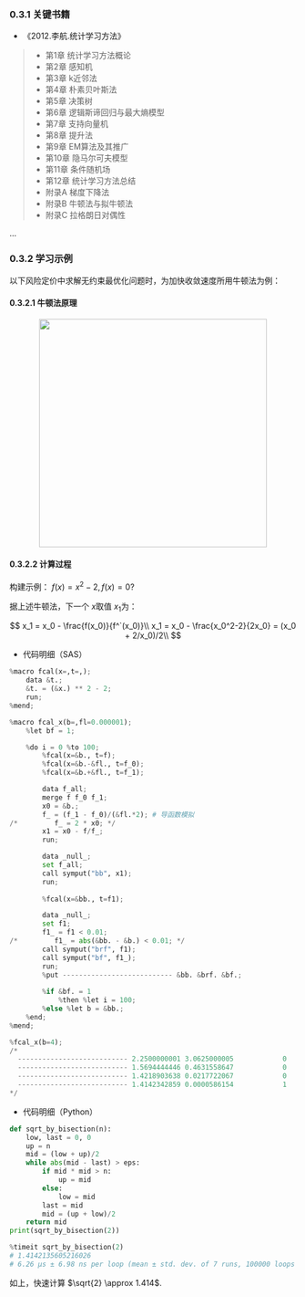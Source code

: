 ### 0.3.1 关键书籍
- 《2012.李航.统计学习方法》
> - 第1章 统计学习方法概论
> - 第2章 感知机
> - 第3章 k近邻法
> - 第4章 朴素贝叶斯法
> - 第5章 决策树
> - 第6章 逻辑斯谛回归与最大熵模型
> - 第7章 支持向量机
> - 第8章 提升法
> - 第9章 EM算法及其推广
> - 第10章 隐马尔可夫模型
> - 第11章 条件随机场
> - 第12章 统计学习方法总结
> - 附录A 梯度下降法
> - 附录B 牛顿法与拟牛顿法
> - 附录C 拉格朗日对偶性
> 
...


### 0.3.2 学习示例
以下风险定价中求解无约束最优化问题时，为加快收敛速度所用牛顿法为例：
#### 0.3.2.1 牛顿法原理

<p align="center">
<img src="https://github.com/IvanaXu/DecisionScience/releases/download/base/0.3.2.0-000.png" height=400>
</p>

#### 0.3.2.2 计算过程
构建示例：
$f(x) = x^2-2, f(x)=0 ?$

据上述牛顿法，下一个 $x$取值 $x_1$为：

$$
x_1 = x_0 - \frac{f(x_0)}{f^`(x_0)}\\
x_1 = x_0 - \frac{x_0^2-2}{2x_0} = (x_0 + 2/x_0)/2\\
$$

- 代码明细（SAS）

```python
%macro fcal(x=,t=,);
    data &t.;
    &t. = (&x.) ** 2 - 2;
    run;
%mend;

%macro fcal_x(b=,fl=0.000001);
    %let bf = 1;

    %do i = 0 %to 100;
        %fcal(x=&b., t=f);
        %fcal(x=&b.-&fl., t=f_0);
        %fcal(x=&b.+&fl., t=f_1);

        data f_all;
        merge f f_0 f_1;
        x0 = &b.;
        f_ = (f_1 - f_0)/(&fl.*2); # 导函数模拟
/*         f_ = 2 * x0; */
        x1 = x0 - f/f_;
        run;

        data _null_;
        set f_all;
        call symput("bb", x1);
        run;
        
        %fcal(x=&bb., t=f1);

        data _null_;
        set f1;
        f1_ = f1 < 0.01;
/*         f1_ = abs(&bb. - &b.) < 0.01; */
        call symput("brf", f1);
        call symput("bf", f1_);
        run;
        %put --------------------------- &bb. &brf. &bf.;
        
        %if &bf. = 1
            %then %let i = 100;
        %else %let b = &bb.;
    %end;
%mend;

%fcal_x(b=4);
/*
  --------------------------- 2.2500000001 3.0625000005            0
  --------------------------- 1.5694444446 0.4631558647            0
  --------------------------- 1.4218903638 0.0217722067            0
  --------------------------- 1.4142342859 0.0000586154            1
*/

```

- 代码明细（Python）

```python
def sqrt_by_bisection(n):
    low, last = 0, 0
    up = n
    mid = (low + up)/2
    while abs(mid - last) > eps:
        if mid * mid > n:
            up = mid
        else:
            low = mid
        last = mid
        mid = (up + low)/2
    return mid
print(sqrt_by_bisection(2))

%timeit sqrt_by_bisection(2)
# 1.4142135605216026
# 6.26 µs ± 6.98 ns per loop (mean ± std. dev. of 7 runs, 100000 loops each)

```

如上，快速计算 $\sqrt{2} \approx 1.414$.

